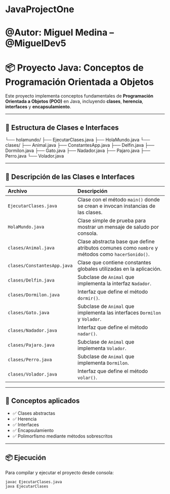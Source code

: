# JavaProjectOne
# @Autor: Miguel Medina – @MiguelDev5

# 📦 Proyecto Java: Conceptos de Programación Orientada a Objetos

Este proyecto implementa conceptos fundamentales de **Programación Orientada a Objetos (POO)** en Java, incluyendo **clases**, **herencia**, **interfaces** y **encapsulamiento**.

---

## 📂 Estructura de Clases e Interfaces


└── holamundo/
    ├── EjecutarClases.java
    ├── HolaMundo.java
    └── clases/
        ├── Animal.java
        ├── ConstantesApp.java
        ├── Delfin.java
        ├── Dormilon.java
        ├── Gato.java
        ├── Nadador.java
        ├── Pajaro.java
        ├── Perro.java
        └── Volador.java


---

## 📖 Descripción de las Clases e Interfaces

| Archivo               | Descripción                                                                 |
|:---------------------|:----------------------------------------------------------------------------|
| `EjecutarClases.java`  | Clase con el método `main()` donde se crean e invocan instancias de las clases. |
| `HolaMundo.java`       | Clase simple de prueba para mostrar un mensaje de saludo por consola.       |
| `clases/Animal.java`   | Clase abstracta base que define atributos comunes como `nombre` y métodos como `hacerSonido()`. |
| `clases/ConstantesApp.java` | Clase que contiene constantes globales utilizadas en la aplicación.              |
| `clases/Delfin.java`   | Subclase de `Animal` que implementa la interfaz `Nadador`.                   |
| `clases/Dormilon.java` | Interfaz que define el método `dormir()`.                                   |
| `clases/Gato.java`     | Subclase de `Animal` que implementa las interfaces `Dormilon` y `Volador`.   |
| `clases/Nadador.java`  | Interfaz que define el método `nadar()`.                                     |
| `clases/Pajaro.java`   | Subclase de `Animal` que implementa `Volador`.                               |
| `clases/Perro.java`    | Subclase de `Animal` que implementa `Dormilon`.                              |
| `clases/Volador.java`  | Interfaz que define el método `volar()`.                                     |

---

## 📝 Conceptos aplicados

- ✅ Clases abstractas  
- ✅ Herencia  
- ✅ Interfaces  
- ✅ Encapsulamiento  
- ✅ Polimorfismo mediante métodos sobrescritos  

---

## 📦 Ejecución

Para compilar y ejecutar el proyecto desde consola:

```bash
javac EjecutarClases.java
java EjecutarClases

